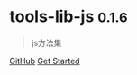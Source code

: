 # tools-lib-js <small>0.1.6</small>

> js方法集

[GitHub](https://github.com/verybigorange/tools-lib-js)
[Get Started](/other/_about.md)

<!-- 背景色 -->

<!-- ![color](#f0f0f0) -->
